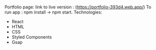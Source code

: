 Portfolio page:
link to live version : (https://portfolio-393d4.web.app/)
To run app : npm install -> npm start.
Technologies:
+ React
+ HTML
+ CSS
+ Styled Components
+ Gsap